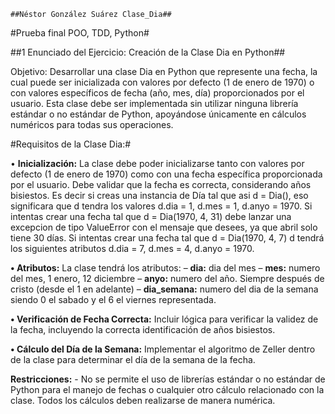     ##Néstor González Suárez Clase_Dia##
#Prueba final POO, TDD, Python#


##1 Enunciado del Ejercicio: Creación de la Clase Dia en Python##

Objetivo: Desarrollar una clase Dia en Python que represente una fecha, la cual puede ser inicializada con valores por defecto (1 de enero de 1970) o con valores específicos de fecha (año, mes, día) proporcionados por el usuario. Esta clase debe ser implementada sin utilizar ninguna librería estándar o no estándar de Python, apoyándose únicamente en cálculos numéricos para todas sus operaciones.

#Requisitos de la Clase Dia:#

• **Inicialización:** La clase debe poder inicializarse tanto con valores por defecto (1 de enero de 1970) como con una fecha específica proporcionada por el usuario. Debe validar que la fecha es correcta, considerando años bisiestos.
Es decir si creas una instancia de Día tal que asi d = Dia(), eso significara que d tendra los valores d.dia = 1, d.mes = 1, d.anyo = 1970.
Si intentas crear una fecha tal que d = Dia(1970, 4, 31) debe lanzar una excepcion
de tipo ValueError con el mensaje que desees, ya que abril solo tiene 30 días.
Si intentas crear una fecha tal que d = Dia(1970, 4, 7) d tendrá los siguientes atributos d.dia = 7, d.mes = 4, d.anyo = 1970.

**• Atributos:** La clase tendrá los atributos:
– **dia:** dia del mes
– **mes:** numero del mes, 1 enero, 12 diciembre
– **anyo:** numero del año. Siempre después de cristo (desde el 1 en adelante)
– **dia_semana:** numero del dia de la semana siendo 0 el sabado y el 6 el viernes
representada.

**• Verificación de Fecha Correcta:** Incluir lógica para verificar la validez de la fecha, incluyendo la correcta identificación de años bisiestos.

**• Cálculo del Día de la Semana:** Implementar el algoritmo de Zeller dentro de la clase para determinar el día de la semana de la fecha.

**Restricciones:** - No se permite el uso de librerías estándar o no estándar de Python para el manejo de fechas o cualquier otro cálculo relacionado con la clase. Todos los cálculos deben realizarse de manera numérica.